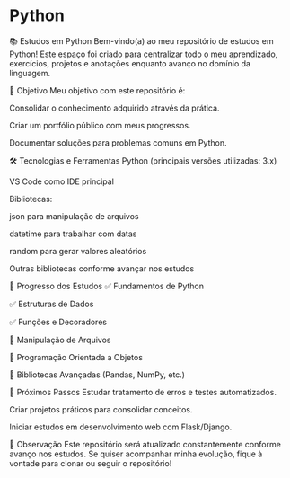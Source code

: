 # Python
📚 Estudos em Python
Bem-vindo(a) ao meu repositório de estudos em Python!
Este espaço foi criado para centralizar todo o meu aprendizado, exercícios, projetos e anotações enquanto avanço no domínio da linguagem.

🎯 Objetivo
Meu objetivo com este repositório é:

Consolidar o conhecimento adquirido através da prática.

Criar um portfólio público com meus progressos.

Documentar soluções para problemas comuns em Python.

🛠 Tecnologias e Ferramentas
Python (principais versões utilizadas: 3.x)

VS Code como IDE principal

Bibliotecas:

json para manipulação de arquivos

datetime para trabalhar com datas

random para gerar valores aleatórios

Outras bibliotecas conforme avançar nos estudos

📅 Progresso dos Estudos
✅ Fundamentos de Python

✅ Estruturas de Dados

✅ Funções e Decoradores

🔄 Manipulação de Arquivos

🔄 Programação Orientada a Objetos

🔄 Bibliotecas Avançadas (Pandas, NumPy, etc.)

🚀 Próximos Passos
Estudar tratamento de erros e testes automatizados.

Criar projetos práticos para consolidar conceitos.

Iniciar estudos em desenvolvimento web com Flask/Django.

📌 Observação
Este repositório será atualizado constantemente conforme avanço nos estudos.
Se quiser acompanhar minha evolução, fique à vontade para clonar ou seguir o repositório!
